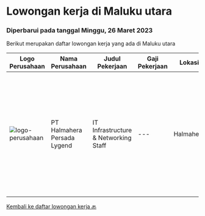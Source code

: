 
  # Lowongan kerja di Maluku utara

  ### Diperbarui pada tanggal Minggu, 26 Maret 2023

  Berikut merupakan daftar lowongan kerja yang ada di Maluku utara

  |Logo Perusahaan | Nama Perusahaan | Judul Pekerjaan | Gaji Pekerjaan | Lokasi | Deskripsi | Tanggal diunggah | Pranala |
  | -------------- | --------------- | --------------- | --------- | --------- | -------------- | ------- | ----------- |
  |![logo-perusahaan](https://i.ibb.co/sqvTCh9/112815900-stock-vector-no-image-available-icon-flat-vector.webp)|PT Halmahera Persada Lygend|IT Infrastructure & Networking Staff|---|Halmahera|Job Description : Provide technical support to the development of the infrastructure systems and services Define, order, and monitor installation and...|Selasa, 28 Februari 2023|https://www.jobstreet.co.id/id/job/it-infrastructure-networking-staff-4242233?token=0~c77d4b6f-8e7e-4fc5-b261-7bf262928e46&sectionRank=1&jobId=jobstreet-id-job-4242233|


  [Kembali ke daftar lowongan kerja 🔙](../README.md#daftar-lowongan-kerja)
  